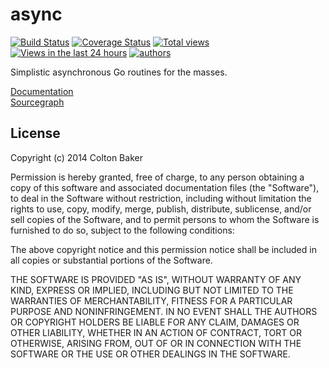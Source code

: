 # async

[![Build Status](https://travis-ci.org/Southern/async.svg?branch=master)](https://travis-ci.org/Southern/async) [![Coverage Status](https://img.shields.io/coveralls/Southern/async.svg)](https://coveralls.io/r/Southern/async?branch=master) [![Total views](https://sourcegraph.com/api/repos/github.com/Southern/async/counters/views.png?no-count=1)](https://sourcegraph.com/github.com/Southern/async) [![Views in the last 24 hours](https://sourcegraph.com/api/repos/github.com/Southern/async/counters/views-24h.png)](https://sourcegraph.com/github.com/Southern/async) [![authors](https://sourcegraph.com/api/repos/github.com/Southern/async/badges/authors.png)](https://sourcegraph.com/github.com/Southern/async)

Simplistic asynchronous Go routines for the masses.

[Documentation](https://godoc.org/github.com/Southern/async)  
[Sourcegraph](https://sourcegraph.com/github.com/Southern/async)

## License
Copyright (c) 2014 Colton Baker

Permission is hereby granted, free of charge, to any person obtaining a copy of this software and associated documentation files (the "Software"), to deal in the Software without restriction, including without limitation the rights to use, copy, modify, merge, publish, distribute, sublicense, and/or sell copies of the Software, and to permit persons to whom the Software is furnished to do so, subject to the following conditions:

The above copyright notice and this permission notice shall be included in all copies or substantial portions of the Software.

THE SOFTWARE IS PROVIDED "AS IS", WITHOUT WARRANTY OF ANY KIND, EXPRESS OR IMPLIED, INCLUDING BUT NOT LIMITED TO THE WARRANTIES OF MERCHANTABILITY, FITNESS FOR A PARTICULAR PURPOSE AND NONINFRINGEMENT. IN NO EVENT SHALL THE AUTHORS OR COPYRIGHT HOLDERS BE LIABLE FOR ANY CLAIM, DAMAGES OR OTHER LIABILITY, WHETHER IN AN ACTION OF CONTRACT, TORT OR OTHERWISE, ARISING FROM, OUT OF OR IN CONNECTION WITH THE SOFTWARE OR THE USE OR OTHER DEALINGS IN THE SOFTWARE.
